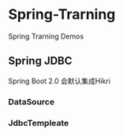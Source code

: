# Spring-Trarning
Spring Trarning Demos
## Spring JDBC 
Spring Boot 2.0 会默认集成Hikri
### DataSource
### JdbcTempleate
